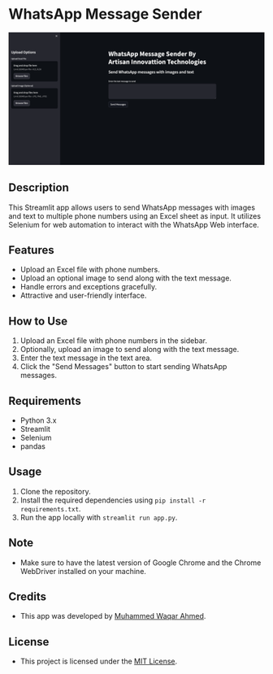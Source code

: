 # WhatsApp Message Sender

![Streamlit App](screenshot%20.png)

## Description
This Streamlit app allows users to send WhatsApp messages with images and text to multiple phone numbers using an Excel sheet as input. It utilizes Selenium for web automation to interact with the WhatsApp Web interface.

## Features
- Upload an Excel file with phone numbers.
- Upload an optional image to send along with the text message.
- Handle errors and exceptions gracefully.
- Attractive and user-friendly interface.

## How to Use
1. Upload an Excel file with phone numbers in the sidebar.
2. Optionally, upload an image to send along with the text message.
3. Enter the text message in the text area.
4. Click the "Send Messages" button to start sending WhatsApp messages.

## Requirements
- Python 3.x
- Streamlit
- Selenium
- pandas

## Usage
1. Clone the repository.
2. Install the required dependencies using `pip install -r requirements.txt`.
3. Run the app locally with `streamlit run app.py`.

## Note
- Make sure to have the latest version of Google Chrome and the Chrome WebDriver installed on your machine.

## Credits
- This app was developed by [Muhammed Waqar Ahmed](https://github.com/MWA-CH/).

## License
- This project is licensed under the [MIT License](LICENSE).
